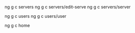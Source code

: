 ng g c servers
ng g c servers/edit-serve
ng g c servers/server

ng g c users
ng g c users/user

ng g c home